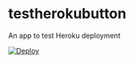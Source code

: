 # testherokubutton
An app to test Heroku deployment

[![Deploy](https://www.herokucdn.com/deploy/button.svg)](https://heroku.com/deploy)
